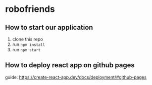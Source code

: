 # robofriends
## How to start our application    
1) clone this repo
2) run `npm install`
3) run `npm start`
## How to deploy react app on github pages
guide: https://create-react-app.dev/docs/deployment/#github-pages
